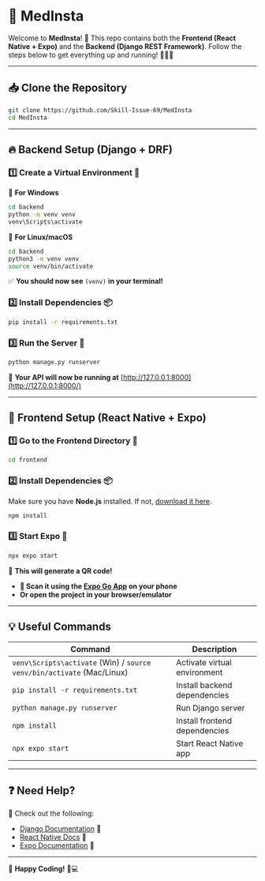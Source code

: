 # 🚀 MedInsta 

Welcome to **MedInsta**! 🎉 This repo contains both the **Frontend (React Native + Expo)** and the **Backend (Django REST Framework)**. Follow the steps below to get everything up and running! 🏃‍♂️💨  

---

## 📥 Clone the Repository  

```sh
git clone https://github.com/Skill-Issue-69/MedInsta
cd MedInsta
```

---

## 🔥 Backend Setup (Django + DRF)  

### 1️⃣ Create a Virtual Environment 🐍  

📌 **For Windows**  
```sh
cd backend
python -m venv venv
venv\Scripts\activate
```

📌 **For Linux/macOS**  
```sh
cd backend
python3 -m venv venv
source venv/bin/activate
```

✅ **You should now see** `(venv)` **in your terminal!**  

### 2️⃣ Install Dependencies 📦  
```sh
pip install -r requirements.txt
```

### 3️⃣ Run the Server 🚀  
```sh
python manage.py runserver
```

🔗 **Your API will now be running at** [http://127.0.0.1:8000](http://127.0.0.1:8000/)  

---

## 🎨 Frontend Setup (React Native + Expo)  

### 1️⃣ Go to the Frontend Directory 📂  
```sh
cd frontend
```

### 2️⃣ Install Dependencies 📦  
Make sure you have **Node.js** installed. If not, [download it here](https://nodejs.org/).  

```sh
npm install
```

### 3️⃣ Start Expo 🚀  
```sh
npx expo start
```

👀 **This will generate a QR code!**  

- **📱 Scan it using the [Expo Go App](https://expo.dev/client) on your phone**  
- **Or open the project in your browser/emulator**  

---


## 💡 Useful Commands  

| Command | Description |
|---------|------------|
| `venv\Scripts\activate` (Win) / `source venv/bin/activate` (Mac/Linux) | Activate virtual environment |
| `pip install -r requirements.txt` | Install backend dependencies |
| `python manage.py runserver` | Run Django server |
| `npm install` | Install frontend dependencies |
| `npx expo start` | Start React Native app |

---

## ❓ Need Help?  

📌 Check out the following:  
- [Django Documentation](https://docs.djangoproject.com/en/stable/) 📖  
- [React Native Docs](https://reactnative.dev/docs/getting-started) 📱  
- [Expo Documentation](https://docs.expo.dev/) 🚀    

---

🚀 **Happy Coding!** 🎉💻  

